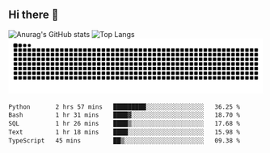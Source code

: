 ## Hi there 👋
![Anurag's GitHub stats](https://github-readme-stats.vercel.app/api?username=CNCoreSteb)
![Top Langs](https://github-readme-stats.vercel.app/api/top-langs/?username=CNCoreSteb)
<picture>
  <source media="(prefers-color-scheme: dark)" srcset="https://raw.githubusercontent.com/CNCoreSteb/CNCoreSteb/output/github-contribution-grid-snake-dark.svg">
  <source media="(prefers-color-scheme: light)" srcset="https://raw.githubusercontent.com/CNCoreSteb/CNCoreSteb/output/github-contribution-grid-snake.svg">
  <img alt="github contribution grid snake animation" src="https://raw.githubusercontent.com/CNCoreSteb/CNCoreSteb/output/github-contribution-grid-snake.svg">
</picture>

<!--START_SECTION:waka-->

```txt
Python       2 hrs 57 mins   █████████░░░░░░░░░░░░░░░░   36.25 %
Bash         1 hr 31 mins    ████▓░░░░░░░░░░░░░░░░░░░░   18.70 %
SQL          1 hr 26 mins    ████▒░░░░░░░░░░░░░░░░░░░░   17.68 %
Text         1 hr 18 mins    ████░░░░░░░░░░░░░░░░░░░░░   15.98 %
TypeScript   45 mins         ██▒░░░░░░░░░░░░░░░░░░░░░░   09.38 %
```

<!--END_SECTION:waka-->


<!--
**CNCoreSteb/CNCoreSteb** is a ✨ _special_ ✨ repository because its `README.md` (this file) appears on your GitHub profile.

Here are some ideas to get you started:

- 🔭 I’m currently working on ...
- 🌱 I’m currently learning ...
- 👯 I’m looking to collaborate on ...
- 🤔 I’m looking for help with ...
- 💬 Ask me about ...
- 📫 How to reach me: ...
- 😄 Pronouns: ...
- ⚡ Fun fact: ...
-->

